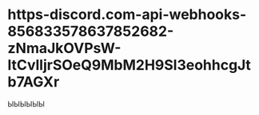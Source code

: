 # https-discord.com-api-webhooks-856833578637852682-zNmaJkOVPsW-ltCvlljrSOeQ9MbM2H9Sl3eohhcgJtb7AGXr
ЫЫЫЫЫЫ
